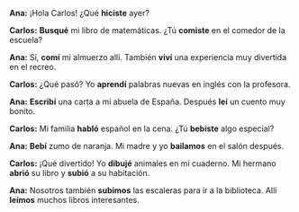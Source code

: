 **Ana:** ¡Hola Carlos! ¿Qué **hiciste** ayer?

**Carlos:** **Busqué** mi libro de matemáticas. ¿Tú **comiste** en el comedor de la escuela?

**Ana:** Sí, **comí** mi almuerzo allí. También **viví** una experiencia muy divertida en el recreo.

**Carlos:** ¿Qué pasó? Yo **aprendí** palabras nuevas en inglés con la profesora.

**Ana:** **Escribí** una carta a mi abuela de España. Después **leí** un cuento muy bonito.

**Carlos:** Mi familia **habló** español en la cena. ¿Tú **bebiste** algo especial?

**Ana:** **Bebí** zumo de naranja. Mi madre y yo **bailamos** en el salón después.

**Carlos:** ¡Qué divertido! Yo **dibujé** animales en mi cuaderno. Mi hermano **abrió** su libro y **subió** a su habitación.

**Ana:** Nosotros también **subimos** las escaleras para ir a la biblioteca. Allí **leímos** muchos libros interesantes.